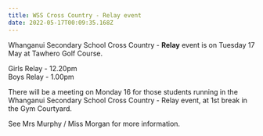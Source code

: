 ```yaml
---
title: WSS Cross Country - Relay event
date: 2022-05-17T00:09:35.168Z
---
```

Whanganui Secondary School Cross Country - **Relay** event is on Tuesday 17 May at Tawhero Golf Course.

Girls Relay - 12.20pm  
Boys Relay - 1.00pm  

There will be a meeting on Monday 16 for those students running in the Whanganui Secondary School Cross Country - Relay event, at 1st break in the Gym Courtyard.  

See Mrs Murphy / Miss Morgan for more information.